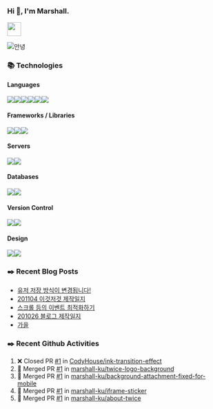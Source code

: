 ### Hi 👋, I'm Marshall.

[<img height="32" width="32" src="https://marshall-ku.com/logo/logo.svg" />][blog]

<img src="https://media1.tenor.com/images/50340633e2c05ad88e5cb4e60533baff/tenor.gif?itemid=8313849" alt="안녕" />

<!--
- 🔭 I’m currently working on ...
- 🌱 I’m currently learning ...
- 👯 I’m looking to collaborate on ...
- 🤔 I’m looking for help with ...
- 💬 Ask me about ...
- 📫 How to reach me: ...
- 😄 Pronouns: ...
- ⚡ Fun fact: ...
-->

### 📚 Technologies

#### Languages

<img src="https://img.shields.io/badge/node.js%20-%2343853D.svg?&style=for-the-badge&logo=node.js&logoColor=white"/><img src="https://img.shields.io/badge/javascript%20-%23323330.svg?&style=for-the-badge&logo=javascript&logoColor=%23F7DF1E"/><img src="https://img.shields.io/badge/typescript%20-%23007ACC.svg?&style=for-the-badge&logo=typescript&logoColor=white"/><img src="https://img.shields.io/badge/html5%20-%23E34F26.svg?&style=for-the-badge&logo=html5&logoColor=white"/><img src="https://img.shields.io/badge/css3%20-%231572B6.svg?&style=for-the-badge&logo=css3&logoColor=white"/><img src="https://img.shields.io/badge/php-%23777BB4.svg?&style=for-the-badge&logo=php&logoColor=white"/>

#### Frameworks / Libraries

<img src="https://img.shields.io/badge/react%20-%2320232a.svg?&style=for-the-badge&logo=react&logoColor=%2361DAFB"/><img src="https://img.shields.io/badge/jquery%20-%230769AD.svg?&style=for-the-badge&logo=jquery&logoColor=white"/><img src="https://img.shields.io/badge/webpack%20-%238DD6F9.svg?&style=for-the-badge&logo=webpack&logoColor=black" />

#### Servers

<img src="https://img.shields.io/badge/nginx%20-%23009639.svg?&style=for-the-badge&logo=nginx&logoColor=white"/><img src="https://img.shields.io/badge/apache%20-%23D42029.svg?&style=for-the-badge&logo=apache&logoColor=white"/>

#### Databases

<img src="https://img.shields.io/badge/mysql-%2300f.svg?&style=for-the-badge&logo=mysql&logoColor=white"/><img src ="https://img.shields.io/badge/MongoDB-%234ea94b.svg?&style=for-the-badge&logo=mongodb&logoColor=white"/>

#### Version Control

<img src="https://img.shields.io/badge/git%20-%23F05033.svg?&style=for-the-badge&logo=git&logoColor=white"/><img src="https://img.shields.io/badge/github%20-%23121011.svg?&style=for-the-badge&logo=github&logoColor=white"/>

#### Design

<img src="https://img.shields.io/badge/adobe%20photoshop%20-%2331A8FF.svg?&style=for-the-badge&logo=adobe%20photoshop&logoColor=white"/><img src="https://img.shields.io/badge/adobe%20illustrator%20-%23FF9A00.svg?&style=for-the-badge&logo=adobe%20illustrator&logoColor=white"/>

### ✒️ Recent Blog Posts

<!-- BLOG-POST-LIST:START -->
- [유저 저장 방식이 변경됩니다!](https://marshall-ku.com/notice/%ec%9c%a0%ec%a0%80-%ec%a0%80%ec%9e%a5-%eb%b0%a9%ec%8b%9d%ec%9d%b4-%eb%b3%80%ea%b2%bd%eb%90%a9%eb%8b%88%eb%8b%a4)
- [201104 이것저것 제작일지](https://marshall-ku.com/web/log/201104-%ec%9d%b4%ea%b2%83%ec%a0%80%ea%b2%83-%ec%a0%9c%ec%9e%91%ec%9d%bc%ec%a7%80)
- [스크롤 등의 이벤트 최적화하기](https://marshall-ku.com/web/tips/%ec%8a%a4%ed%81%ac%eb%a1%a4-%eb%93%b1%ec%9d%98-%ec%9d%b4%eb%b2%a4%ed%8a%b8-%ec%b5%9c%ec%a0%81%ed%99%94%ed%95%98%ea%b8%b0)
- [201026 블로그 제작일지](https://marshall-ku.com/web/log/201026-%eb%b8%94%eb%a1%9c%ea%b7%b8-%ec%a0%9c%ec%9e%91%ec%9d%bc%ec%a7%80)
- [가을](https://marshall-ku.com/gallery/%ea%b0%80%ec%9d%84)
<!-- BLOG-POST-LIST:END -->

### ✒️ Recent Github Activities

<!--START_SECTION:activity-->

1. ❌ Closed PR [#1](https://github.com/CodyHouse/ink-transition-effect/pull/1) in [CodyHouse/ink-transition-effect](https://github.com/CodyHouse/ink-transition-effect)
2. 🎉 Merged PR [#1](https://github.com/marshall-ku/twice-logo-background/pull/1) in [marshall-ku/twice-logo-background](https://github.com/marshall-ku/twice-logo-background)
3. 🎉 Merged PR [#1](https://github.com/marshall-ku/background-attachment-fixed-for-mobile/pull/1) in [marshall-ku/background-attachment-fixed-for-mobile](https://github.com/marshall-ku/background-attachment-fixed-for-mobile)
4. 🎉 Merged PR [#1](https://github.com/marshall-ku/iframe-sticker/pull/1) in [marshall-ku/iframe-sticker](https://github.com/marshall-ku/iframe-sticker)
5. 🎉 Merged PR [#1](https://github.com/marshall-ku/about-twice/pull/1) in [marshall-ku/about-twice](https://github.com/marshall-ku/about-twice)
 <!--END_SECTION:activity-->

[blog]: https://marshall-ku.com
